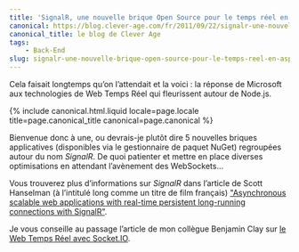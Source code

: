 ```yaml
---
title: 'SignalR, une nouvelle brique Open Source pour le temps réel en ASP.NET'
canonical: https://blog.clever-age.com/fr/2011/09/22/signalr-une-nouvelle-brique-open-source-pour-le-temps-reel-en-asp-net/
canonical_title: le blog de Clever Age
tags:
    - Back-End
slug: signalr-une-nouvelle-brique-open-source-pour-le-temps-reel-en-asp-net
---
```


Cela faisait longtemps qu’on l’attendait et la voici : la réponse de Microsoft
aux technologies de Web Temps Réel qui fleurissent autour de Node.js.

<!-- more -->

{% include canonical.html.liquid
    locale=page.locale
    title=page.canonical_title
    canonical=page.canonical
%}

Bienvenue donc à une, ou devrais-je plutôt dire 5 nouvelles briques applicatives
(disponibles via le gestionnaire de paquet NuGet) regroupées autour du nom
_SignalR_. De quoi patienter et mettre en place diverses optimisations en
attendant l’avènement des WebSockets…

Vous trouverez plus d’informations sur _SignalR_ dans l’article de Scott
Hanselman (à l’intitulé long comme un titre de film français)
["Asynchronous scalable web applications with real-time persistent long-running connections with SignalR"](http://www.hanselman.com/blog/AsynchronousScalableWebApplicationsWithRealtimePersistentLongrunningConnectionsWithSignalR.aspx).

Je vous conseille au passage l’article de mon collègue Benjamin Clay sur
[le Web Temps Réel avec Socket.IO](https://blog.clever-age.com/fr/2011/02/28/le-web-en-temps-reel-avec-socket-io/).
